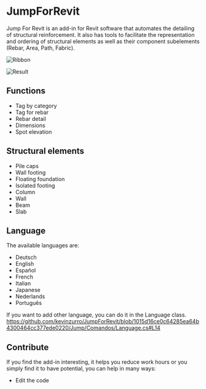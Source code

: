# JumpForRevit

Jump For Revit is an add-in for Revit software that automates the detailing of structural reinforcement. It also has tools to facilitate the representation and ordering of structural elements as well as their component subelements (Rebar, Area, Path, Fabric).

![Ribbon](https://user-images.githubusercontent.com/63598902/198857619-dc2a8fb9-f5be-4662-872e-dd3a241c2bc1.PNG)

![Result](https://user-images.githubusercontent.com/63598902/198858120-53daf720-9a78-4f5a-9678-253af9f5b80d.PNG)

## Functions
 * Tag by category
 * Tag for rebar
 * Rebar detail
 * Dimensions
 * Spot elevation

## Structural elements
 * Pile caps
 * Wall footing
 * Floating foundation
 * Isolated footing
 * Column
 * Wall
 * Beam
 * Slab

## Language
The available languages are:
  * Deutsch
  * English
  * Español
  * French
  * Italian
  * Japanese
  * Nederlands
  * Português

If you want to add other language, you can do it in the Language class.
https://github.com/kevinzurro/JumpForRevit/blob/1015d16ce0c64285ea64b4300464cc377ede0220/Jump/Comandos/Language.cs#L14

## Contribute
If you find the add-in interesting, it helps you reduce work hours or you simply find it to have potential, you can help in many ways:

 * Edit the code
